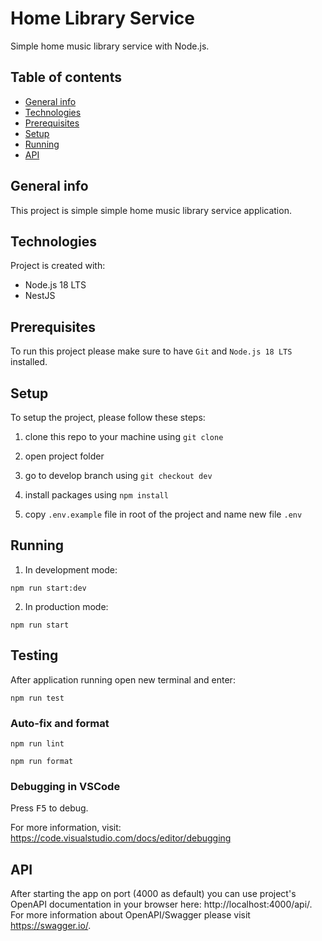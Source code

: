 # Home Library Service

Simple home music library service with Node.js.

## Table of contents

- [General info](#general-info)
- [Technologies](#technologies)
- [Prerequisites](#prerequisites)
- [Setup](#setup)
- [Running](#running)
- [API](#api)

## General info

This project is simple simple home music library service application.

## Technologies

Project is created with:

- Node.js 18 LTS
- NestJS

## Prerequisites

To run this project please make sure to have `Git` and `Node.js 18 LTS` installed.

## Setup

To setup the project, please follow these steps:

1. clone this repo to your machine using `git clone`

2. open project folder

3. go to develop branch using `git checkout dev`

4. install packages using `npm install`

5. copy `.env.example` file in root of the project and name new file `.env`

## Running

1. In development mode:

```
npm run start:dev
```

2. In production mode:

```
npm run start
```

## Testing

After application running open new terminal and enter:

```
npm run test
```

### Auto-fix and format

```
npm run lint
```

```
npm run format
```

### Debugging in VSCode

Press <kbd>F5</kbd> to debug.

For more information, visit: https://code.visualstudio.com/docs/editor/debugging

## API

After starting the app on port (4000 as default) you can use project's OpenAPI documentation in your browser here: http://localhost:4000/api/.
For more information about OpenAPI/Swagger please visit https://swagger.io/.
